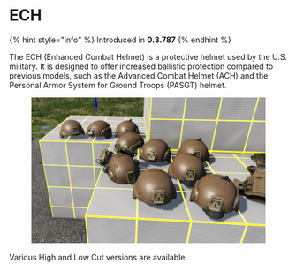 # ECH

{% hint style="info" %}
Introduced in **0.3.787**
{% endhint %}

The ECH (Enhanced Combat Helmet) is a protective helmet used by the U.S. military. It is designed to offer increased ballistic protection compared to previous models, such as the Advanced Combat Helmet (ACH) and the Personal Armor System for Ground Troops (PASGT) helmet.

<figure><img src="../../../../.gitbook/assets/image (12).png" alt=""><figcaption></figcaption></figure>

Various High and Low Cut versions are available.
